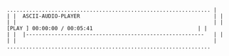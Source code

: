``
       ................................................................
       |                                                              |
       |  ASCII-AUDIO-PLAYER                                          |
       |                                                              |
       |                                                              |
       |  [PLAY ] 00:00:00 / 00:05:41                                 |
       |                                                              |
       |  |--------------------------------------------------------   |
       |                                                              |
       |                                                              |
       ................................................................
``
